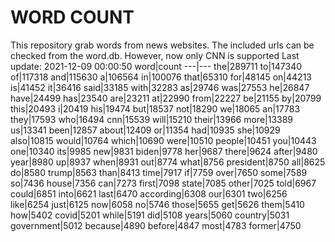 # WORD COUNT
This repository grab words from news websites. The included urls can be checked from the word.db.
However, now only CNN is supported
Last update: 2021-12-09 00:00:50
word|count
---|---
the|289711
to|147340
of|117318
and|115630
a|106564
in|100076
that|65310
for|48145
on|44213
is|41452
it|36416
said|33185
with|32283
as|29746
was|27553
he|26847
have|24499
has|23540
are|23211
at|22990
from|22227
be|21155
by|20799
this|20493
i|20419
his|19474
but|18537
not|18290
we|18065
an|17783
they|17593
who|16494
cnn|15539
will|15210
their|13966
more|13389
us|13341
been|12857
about|12409
or|11354
had|10935
she|10929
also|10815
would|10764
which|10690
were|10510
people|10451
you|10443
one|10340
its|9985
new|9831
biden|9778
her|9687
there|9624
after|9480
year|8980
up|8937
when|8931
out|8774
what|8756
president|8750
all|8625
do|8580
trump|8563
than|8413
time|7917
if|7759
over|7650
some|7589
so|7436
house|7356
can|7273
first|7098
state|7085
other|7025
told|6967
could|6851
into|6621
last|6470
according|6308
our|6301
two|6256
like|6254
just|6125
now|6058
no|5746
those|5655
get|5626
them|5410
how|5402
covid|5201
while|5191
did|5108
years|5060
country|5031
government|5012
because|4890
before|4847
most|4783
former|4750
